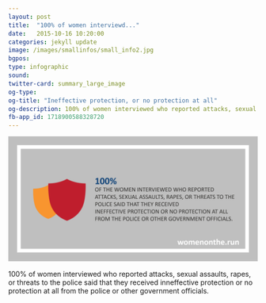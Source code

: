 ```yaml
---
layout: post
title:  "100% of women interviewd..."
date:   2015-10-16 10:20:00
categories: jekyll update
image: /images/smallinfos/small_info2.jpg
bgpos: 
type: infographic
sound: 
twitter-card: summary_large_image
og-type:
og-title: "Ineffective protection, or no protection at all"
og-description: 100% of women interviewed who reported attacks, sexual assaults, rapes, or threats to the police said that they received inneffective protection or no protection at all from the police or other government officials.
fb-app_id: 1718900588328720
---
```


<img src="/images/Twitter_3.jpg"/>

100% of women interviewed who reported attacks, sexual assaults, rapes, or threats to the police said that they received inneffective protection or no protection at all from the police or other government officials.

